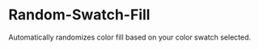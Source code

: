 Random-Swatch-Fill
==================

Automatically randomizes color fill based on your color swatch selected. 